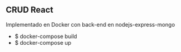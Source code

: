 ## CRUD React

Implementado en Docker con back-end en nodejs-express-mongo

- $ docker-compose build
- $ docker-compose up
